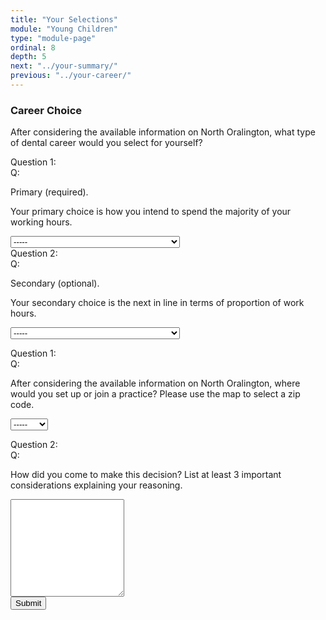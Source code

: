 ```yaml
---
title: "Your Selections"
module: "Young Children"
type: "module-page"
ordinal: 8
depth: 5
next: "../your-summary/"
previous: "../your-career/"
---
```

<form method="post" action="."><h3>Career Choice</h3><div class="pageblock">


<div class='question'>
<p>After considering the available information on North Oralington, what type of dental career would you select for yourself?</p>
</div>




  


<div class="cases"><div class="casetitle">Question 1:</div><div class="casecontent"><div class="casequestion"><div class="casequestion-text clearfix"><div class="q-mod5">Q:</div><div class="question-text"><div class='question'><p>Primary (required).</p></div><div class='question-subhead'><p>Your primary choice is how you intend to spend the majority of your working hours.</p></div></div></div><form id="form-24" method="post"><select name="pageblock-46-question24"><option value="-----"
    >-----</option><option value="Solo private practice"
    >Solo private practice</option><option value="Group private practice"
    >Group private practice</option><option value="Solo private practice accepting Medicaid"
    >Solo private practice accepting Medicaid</option><option value="Group private practice accepting Medicaid"
    >Group private practice accepting Medicaid</option><option value="Community health center"
    >Community health center</option><option value="Dental school"
    >Dental school</option><option value="Hospital"
    >Hospital</option></select></form></div></div></div>

  


<div class="cases"><div class="casetitle">Question 2:</div><div class="casecontent"><div class="casequestion"><div class="casequestion-text clearfix"><div class="q-mod5">Q:</div><div class="question-text"><div class='question'><p>Secondary (optional).</p></div><div class='question-subhead'><p>Your secondary choice is the next in line in terms of proportion of work hours.</p></div></div></div><form id="form-25" method="post"><select name="pageblock-46-question25"><option value="-----"
    >-----</option><option value="Solo private practice"
    >Solo private practice</option><option value="Group private practice"
    >Group private practice</option><option value="Solo private practice accepting Medicaid"
    >Solo private practice accepting Medicaid</option><option value="Group private practice accepting Medicaid"
    >Group private practice accepting Medicaid</option><option value="Community health center"
    >Community health center</option><option value="Dental school"
    >Dental school</option><option value="Hospital"
    >Hospital</option></select></form></div></div></div>



  <script src="/media/quizblock/js/quizshow.js"></script>



</div><div class="pageblock">







  


<div class="cases"><div class="casetitle">Question 1:</div><div class="casecontent"><div class="casequestion"><div class="casequestion-text clearfix"><div class="q-mod5">Q:</div><div class="question-text"><div class='question'><p>After considering the available information on North Oralington, where would you  set up or join a practice? Please use the map to select a zip code.</p></div></div></div><form id="form-46" method="post"><select name="pageblock-56-question46"><option value="-----"
    >-----</option><option value="10001"
    >10001</option><option value="10002"
    >10002</option><option value="10003"
    >10003</option><option value="10004"
    >10004</option><option value="10005"
    >10005</option><option value="10006"
    >10006</option><option value="10007"
    >10007</option><option value="10008"
    >10008</option><option value="10009"
    >10009</option><option value="10010"
    >10010</option><option value="10011"
    >10011</option><option value="10012"
    >10012</option><option value="10013"
    >10013</option><option value="10014"
    >10014</option><option value="10015"
    >10015</option><option value="10016"
    >10016</option><option value="10017"
    >10017</option><option value="10018"
    >10018</option><option value="10019"
    >10019</option><option value="10020"
    >10020</option><option value="10021"
    >10021</option><option value="10022"
    >10022</option><option value="10023"
    >10023</option><option value="10024"
    >10024</option><option value="10025"
    >10025</option><option value="10026"
    >10026</option><option value="10027"
    >10027</option><option value="10028"
    >10028</option><option value="10029"
    >10029</option><option value="10030"
    >10030</option><option value="10031"
    >10031</option><option value="10032"
    >10032</option><option value="10033"
    >10033</option><option value="10034"
    >10034</option><option value="10035"
    >10035</option><option value="10036"
    >10036</option><option value="10037"
    >10037</option><option value="10038"
    >10038</option><option value="10039"
    >10039</option><option value="10040"
    >10040</option><option value="10041"
    >10041</option><option value="10042"
    >10042</option><option value="10043"
    >10043</option><option value="10044"
    >10044</option><option value="10045"
    >10045</option><option value="10046"
    >10046</option><option value="10047"
    >10047</option><option value="10048"
    >10048</option><option value="10049"
    >10049</option></select></form></div></div></div>

  


<div class="cases"><div class="casetitle">Question 2:</div><div class="casecontent"><div class="casequestion"><div class="casequestion-text clearfix"><div class="q-mod5">Q:</div><div class="question-text"><div class='question'><p>How did you come to make this decision? List at least 3 important considerations explaining your reasoning.</p></div></div></div><textarea rows="10" name="question47" class="form-control"></textarea></div></div></div>



  <script src="/media/quizblock/js/quizshow.js"></script>



</div><div class="submit-container"><input class="btn btn-info btn-submit-section" type="submit" value="Submit" /></div></form>